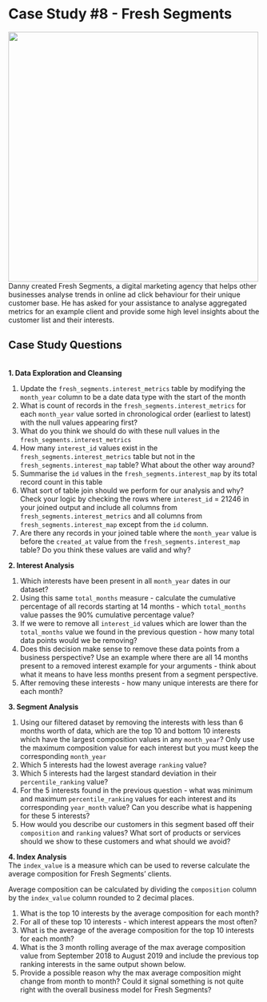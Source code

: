 # Case Study #8 - Fresh Segments
<div>
<img src="https://user-images.githubusercontent.com/94500188/221339169-00f29d9c-04c6-41e3-83e0-576e587086f2.png" width="500"/>
</div>
Danny created Fresh Segments, a digital marketing agency that helps other businesses analyse trends in online ad click behaviour for their unique customer base. 
He has asked for your assistance to analyse aggregated metrics for an example client and provide some high level insights about the customer list and their interests.

## Case Study Questions
<br>**1. Data Exploration and Cleansing**
1. Update the `fresh_segments.interest_metrics` table by modifying the `month_year` column to be a date data type with the start of the month
1. What is count of records in the `fresh_segments.interest_metrics` for each `month_year` value sorted in chronological order (earliest to latest) with the null values appearing first?
1. What do you think we should do with these null values in the `fresh_segments.interest_metrics`
1. How many `interest_id` values exist in the `fresh_segments.interest_metrics` table but not in the `fresh_segments.interest_map` table? What about the other way around?
1. Summarise the `id` values in the `fresh_segments.interest_map` by its total record count in this table
1. What sort of table join should we perform for our analysis and why? Check your logic by checking the rows where `interest_id` = 21246 in your joined output and include all columns from `fresh_segments.interest_metrics` and all columns from `fresh_segments.interest_map` except from the `id` column.
1. Are there any records in your joined table where the `month_year` value is before the `created_at` value from the `fresh_segments.interest_map` table? Do you think these values are valid and why?

**2. Interest Analysis**
1. Which interests have been present in all `month_year` dates in our dataset?
1. Using this same `total_months` measure - calculate the cumulative percentage of all records starting at 14 months - which `total_months` value passes the 90% cumulative percentage value?
1. If we were to remove all `interest_id` values which are lower than the `total_months` value we found in the previous question - how many total data points would we be removing?
1. Does this decision make sense to remove these data points from a business perspective? Use an example where there are all 14 months present to a removed interest example for your arguments - think about what it means to have less months present from a segment perspective.
1. After removing these interests - how many unique interests are there for each month?

**3. Segment Analysis**
1. Using our filtered dataset by removing the interests with less than 6 months worth of data, which are the top 10 and bottom 10 interests which have the largest composition values in any `month_year`? Only use the maximum composition value for each interest but you must keep the corresponding `month_year`
1. Which 5 interests had the lowest average `ranking` value?
1. Which 5 interests had the largest standard deviation in their `percentile_ranking` value?
1. For the 5 interests found in the previous question - what was minimum and maximum `percentile_ranking` values for each interest and its corresponding `year_month` value? Can you describe what is happening for these 5 interests?
1. How would you describe our customers in this segment based off their `composition` and `ranking` values? What sort of products or services should we show to these customers and what should we avoid?

**4. Index Analysis**
<br>The `index_value` is a measure which can be used to reverse calculate the average composition for Fresh Segments’ clients.

Average composition can be calculated by dividing the `composition` column by the `index_value` column rounded to 2 decimal places.

1. What is the top 10 interests by the average composition for each month?
1. For all of these top 10 interests - which interest appears the most often?
1. What is the average of the average composition for the top 10 interests for each month?
1. What is the 3 month rolling average of the max average composition value from September 2018 to August 2019 and include the previous top ranking interests in the same output shown below.
1. Provide a possible reason why the max average composition might change from month to month? Could it signal something is not quite right with the overall business model for Fresh Segments?
